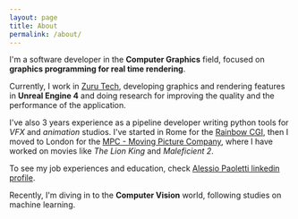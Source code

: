 ```yaml
---
layout: page
title: About
permalink: /about/
---
```


I'm a software developer in the **Computer Graphics** field, focused on **graphics programming for real time rendering**.

Currently, I work in [Zuru Tech](https://zuru.tech/), developing graphics and rendering features in **Unreal Engine 4** and doing research for improving the quality and the performance of the application.

I've also 3 years experience as a pipeline developer writing python tools for *VFX* and *animation* studios. I've started in Rome for the [Rainbow CGI](https://www.rbw-cgi.it/en/home/), then I moved to London for the [MPC - Moving Picture Company](https://www.mpcfilm.com/), where I have worked on movies like *The Lion King* and *Maleficient 2*.

To see my job experiences and education, check [Alessio Paoletti linkedin profile](https://www.linkedin.com/in/alessiopaoletti32/).

Recently, I'm diving in to the **Computer Vision** world, following studies on machine learning.
